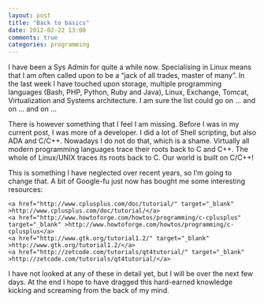 ```yaml
---
layout: post
title: "Back to basics"
date: 2012-02-22 13:00
comments: true
categories: programming
---
```

I have been a Sys Admin for quite a while now. Specialising in Linux means that I am often called upon to be a “jack of all trades, master of many”. In the last week I have touched upon storage, multiple programming languages (Bash, PHP, Python, Ruby and Java), Linux, Exchange, Tomcat, Virtualization and Systems architecture. I am sure the list could go on … and on … and on …
<!-- more -->

There is however something that I feel I am missing. Before I was in my current post, I was more of a developer. I did a lot of Shell scripting, but also ADA and C/C++. Nowadays I do not do that, which is a shame. Virtually all modern programming languages trace their roots back to C and C++. The whole of Linux/UNIX traces its roots back to C. Our world is built on C/C++!

This is something I have neglected over recent years, so I’m going to change that. A bit of Google-fu just now has bought me some interesting resources:

    <a href="http://www.cplusplus.com/doc/tutorial/" target="_blank" >http://www.cplusplus.com/doc/tutorial/</a>
    <a href="http://www.howtoforge.com/howtos/programming/c-cplusplus" target="_blank" >http://www.howtoforge.com/howtos/programming/c-cplusplus</a>
    <a href="http://www.gtk.org/tutorial1.2/" target="_blank" >http://www.gtk.org/tutorial1.2/</a>
    <a href="http://zetcode.com/tutorials/qt4tutorial/" target="_blank" >http://zetcode.com/tutorials/qt4tutorial/</a>

I have not looked at any of these in detail yet, but I will be over the next few days. At the end I hope to have dragged this hard-earned knowledge kicking and screaming from the back of my mind.



